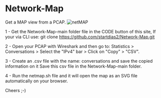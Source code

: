 # Network-Map
Get a MAP view from a PCAP. 
![netMAP](https://github.com/startdias2/Network-Map/assets/127363682/d5ff6fb2-1351-43d7-9dcf-2918aa0d0521)

1 - Get the Network-Map-main folder file in the CODE button of this site,
If your via CLI use: 
git clone https://github.com/startdias2/Network-Map.git

2 - Open your PCAP with Wireshark and then go to:
Statistics  >  Conversations  >  Select the "IPv4" bar > Click on "Copy" > "CSV".

3 - Create an .csv file with the name:  conversations 
and save the copied information on it
Save this csv file in the Network-Map-main folder.

4 - Run the netmap.sh file and it will open the map as an SVG file automatically on your browser.

Cheers ;-)
